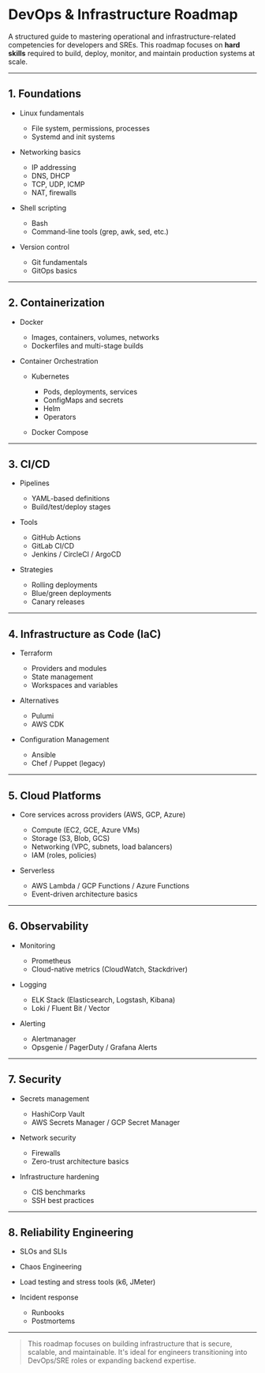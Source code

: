 # DevOps & Infrastructure Roadmap

A structured guide to mastering operational and infrastructure-related competencies for developers and SREs. This roadmap focuses on **hard skills** required to build, deploy, monitor, and maintain production systems at scale.

---

## 1. Foundations

* Linux fundamentals

  * File system, permissions, processes
  * Systemd and init systems
* Networking basics

  * IP addressing
  * DNS, DHCP
  * TCP, UDP, ICMP
  * NAT, firewalls
* Shell scripting

  * Bash
  * Command-line tools (grep, awk, sed, etc.)
* Version control

  * Git fundamentals
  * GitOps basics

---

## 2. Containerization

* Docker

  * Images, containers, volumes, networks
  * Dockerfiles and multi-stage builds
* Container Orchestration

  * Kubernetes

    * Pods, deployments, services
    * ConfigMaps and secrets
    * Helm
    * Operators
  * Docker Compose

---

## 3. CI/CD

* Pipelines

  * YAML-based definitions
  * Build/test/deploy stages
* Tools

  * GitHub Actions
  * GitLab CI/CD
  * Jenkins / CircleCI / ArgoCD
* Strategies

  * Rolling deployments
  * Blue/green deployments
  * Canary releases

---

## 4. Infrastructure as Code (IaC)

* Terraform

  * Providers and modules
  * State management
  * Workspaces and variables
* Alternatives

  * Pulumi
  * AWS CDK
* Configuration Management

  * Ansible
  * Chef / Puppet (legacy)

---

## 5. Cloud Platforms

* Core services across providers (AWS, GCP, Azure)

  * Compute (EC2, GCE, Azure VMs)
  * Storage (S3, Blob, GCS)
  * Networking (VPC, subnets, load balancers)
  * IAM (roles, policies)
* Serverless

  * AWS Lambda / GCP Functions / Azure Functions
  * Event-driven architecture basics

---

## 6. Observability

* Monitoring

  * Prometheus
  * Cloud-native metrics (CloudWatch, Stackdriver)
* Logging

  * ELK Stack (Elasticsearch, Logstash, Kibana)
  * Loki / Fluent Bit / Vector
* Alerting

  * Alertmanager
  * Opsgenie / PagerDuty / Grafana Alerts

---

## 7. Security

* Secrets management

  * HashiCorp Vault
  * AWS Secrets Manager / GCP Secret Manager
* Network security

  * Firewalls
  * Zero-trust architecture basics
* Infrastructure hardening

  * CIS benchmarks
  * SSH best practices

---

## 8. Reliability Engineering

* SLOs and SLIs
* Chaos Engineering
* Load testing and stress tools (k6, JMeter)
* Incident response

  * Runbooks
  * Postmortems

---

> This roadmap focuses on building infrastructure that is secure, scalable, and maintainable. It's ideal for engineers transitioning into DevOps/SRE roles or expanding backend expertise.
